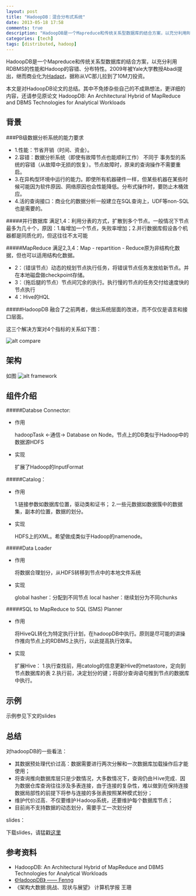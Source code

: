 ```yaml
---
layout: post
title: "HadoopDB：混合分布式系统"
date: 2013-05-18 17:58
comments: true
description: "HadoopDB是一个Mapreduce和传统关系型数据库的结合方案，以充分利用RDBMS的性能和Hadoop的容错、分布特性。2009年被Yale大学教授Abadi提出，继而商业化为[Hadapt](http://hadapt.com/)，据称从VC那儿拉到了10M刀投资。本文是对HadoopDB论文的总结。其中不免掺杂些自己的不成熟想法，更详细的内容，还请参见原论文 HadoopDB: An Architectural Hybrid of MapReduce and DBMS Technologies for Analytical Workloads"
categories: [tech]
tags: [distributed, hadoop]
---
```

HadoopDB是一个Mapreduce和传统关系型数据库的结合方案，以充分利用RDBMS的性能和Hadoop的容错、分布特性。2009年被Yale大学教授Abadi提出，继而商业化为[Hadapt](http://hadapt.com/)，据称从VC那儿拉到了10M刀投资。

本文是对HadoopDB论文的总结。其中不免掺杂些自己的不成熟想法，更详细的内容，还请参见原论文 HadoopDB: An Architectural Hybrid of MapReduce and DBMS Technologies for Analytical Workloads

<!--more-->

背景
---
###PB级数据分析系统的能力要求

* 1.性能：节省开销（时间、资金）。
* 2.容错：数据分析系统（即使有故障节点也能顺利工作） 不同于 事务型的系统的容错（从故障中无损的恢复）。节点故障时，原来的查询操作不需要重启。
* 3.在异构型环境中运行的能力。即使所有机器硬件一样，但某些机器在某些时候可能因为软件原因、网络原因也会性能降低。分布式操作时，要防止木桶效应。
* 4.活的查询接口：商业化的数据分析一般建立在SQL查询上，UDF等non-SQL也是需要的。


#####并行数据库
满足1,4：利用分表的方式，扩散到多个节点。一般情况下节点最多为几十个，原因：1.每增加一个节点，失败率增加；2.并行数据库假设各个机器都是同质化的，但这往往不太可能

#####MapReduce
满足2,3,4：Map - repartition - Reduce原为非结构化数据，但也可以适用结构化数据。

* 2：（错误节点）动态的规划节点执行任务，将错误节点任务发放给新节点。并在本地磁盘做checkpoint存储。
* 3：（拖后腿的节点）节点间冗余的执行。执行慢的节点的任务交付给速度快的节点执行
* 4：Hive的HQL

#####HadoopDB
融合了之前两者，做出系统层面的改进，而不仅仅是语言和接口层面。

这三个解决方案对4个指标的关系如下图：

![alt compare](http://dl.dropboxusercontent.com/u/64021093/hadoopDB/QQ%E6%88%AA%E5%9B%BE20130518135802.png "compare")


架构
---
如图
![alt framework]( https://dl.dropboxusercontent.com/u/64021093/hadoopDB/QQ%E6%88%AA%E5%9B%BE20130518135814.png "framework")


组件介绍
---
#####Databse Connector:
* 作用
   
    hadoopTask <-通信-> Database on Node。节点上的DB类似于Hadoop中的数据源HDFS
* 实现
   
    扩展了Hadoop的InputFormat

#####Catalog：
* 作用

    1.链接参数如数据库位置，驱动类和证书；
    2.一些元数据如数据簇中的数据集，副本的位置，数据的划分。
* 实现
   
    HDFS上的XML。希望做成类似于Hadoop的namenode。

#####Data Loader
* 作用
   
    将数据合理划分，从HDFS转移到节点中的本地文件系统
* 实现

    global hasher：分配到不同节点
    local hasher：继续划分为不同chunks

#####SQL to MapReduce to SQL (SMS) Planner

* 作用

    将HiveQL转化为特定执行计划，在hadoopDB中执行。原则是尽可能的讲操作推向节点上的RDBMS上执行，以此提高执行效率。
* 实现
   
    扩展Hive：
    1.执行查找前，用catolog的信息更新Hive的metastore，定向到节点数据库的表
    2.执行前，决定划分的键；将部分查询语句推到节点的数据库中执行。

示例
---
示例参见下文的slides

总结
---

对hadoopDB的一些看法：

* 其数据预处理代价过高：数据需要进行两次分解和一次数据库加载操作后才能使用；
* 将查询推向数据库层只是少数情况，大多数情况下，查询仍由Ｈive完成．因为数据仓库查询往往涉及多表连接，由于连接的复杂性，难以做到在保持连接数据局部性的前提下将参与连接的多张表按照某种模式划分；
* 维护代价过高．不仅要维护Ｈadoop系统，还要维护每个数据库节点；
* 目前尚不支持数据的动态划分，需要手工一次划分好

slides：

<script async class="speakerdeck-embed" data-id="48c5e680a1ab0130e1707290244918d4" data-ratio="1.33333333333333" src="//speakerdeck.com/assets/embed.js"></script>


下载slides，请猛戳[这里](https://dl.dropboxusercontent.com/u/64021093/hadoopDB/%5B2013-05-18%5DHadoopDB.pptx)

参考资料
---
* HadoopDB: An Architectural Hybrid of MapReduce and DBMS Technologies for Analytical Workloads
* [《HadoopDB》 —— Fenng](http://dbanotes.net/database/hadoopdb.html)
* 《架构大数据:挑战、现状与展望》 计算机学报 王珊